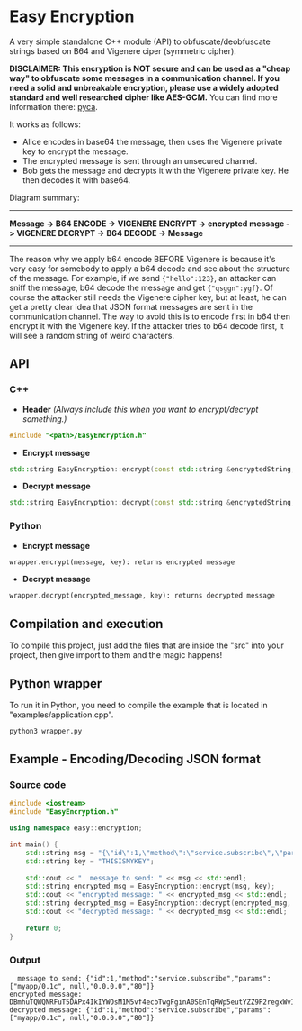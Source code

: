 # Easy Encryption
A very simple standalone C++ module (API) to obfuscate/deobfuscate strings based on B64 and Vigenere ciper (symmetric cipher).

**DISCLAIMER: This encryption is NOT secure and can be used as a "cheap way" to obfuscate some messages in a communication channel. If you need a solid and unbreakable encryption, please use a widely adopted standard and well researched cipher like AES-GCM.** You can find more information there: [pyca](https://github.com/pyca/cryptography).


It works as follows:

- Alice encodes in base64 the message, then uses the Vigenere private key to encrypt the message.
- The encrypted message is sent through an unsecured channel.
- Bob gets the message and decrypts it with the Vigenere private key. He then decodes it with base64.

Diagram summary:
_______________________________________________________________________________________________________________
**Message -> B64 ENCODE -> VIGENERE ENCRYPT -> encrypted message -> VIGENERE DECRYPT -> B64 DECODE -> Message**
_______________________________________________________________________________________________________________

The reason why we apply b64 encode BEFORE Vigenere is because it's very easy for somebody to apply a b64 decode and see about the structure of the message. For example, if we send `{"hello":123}`, an attacker can sniff the message, b64 decode the message and get `{"qsggn":ygf}`. Of course the attacker still needs the Vigenere cipher key, but at least, he can get a pretty clear idea that JSON format messages are sent in the communication channel. The way to avoid this is to encode first in b64 then encrypt it with the Vigenere key. If the attacker tries to b64 decode first, it will see a random string of weird characters.

## API

### C++
- **Header** _(Always include this when you want to encrypt/decrypt something.)_
```c++
#include "<path>/EasyEncryption.h"
```

- **Encrypt message**
```c++
std::string EasyEncryption::encrypt(const std::string &encryptedString, const std::string &key)
```

- **Decrypt message**
```c++
std::string EasyEncryption::decrypt(const std::string &encryptedString, const std::string &key)
```

### Python

- **Encrypt message**
```python
wrapper.encrypt(message, key): returns encrypted message
```

- **Decrypt message**
```python
wrapper.decrypt(encrypted_message, key): returns decrypted message
```

## Compilation and execution
To compile this project, just add the files that are inside the "src" into your project, then give import to them and the magic happens!

## Python wrapper
To run it in Python, you need to compile the example that is located in "examples/application.cpp".
```bash
python3 wrapper.py
```

## Example - Encoding/Decoding JSON format

### Source code
```c++
#include <iostream>
#include "EasyEncryption.h"

using namespace easy::encryption;

int main() {
    std::string msg = "{\"id\":1,\"method\":\"service.subscribe\",\"params\":[\"myapp/0.1c\", null,\"0.0.0.0\",\"80\"]}";
    std::string key = "THISISMYKEY";
    
    std::cout << "  message to send: " << msg << std::endl;
    std::string encrypted_msg = EasyEncryption::encrypt(msg, key);
    std::cout << "encrypted message: " << encrypted_msg << std::endl;
    std::string decrypted_msg = EasyEncryption::decrypt(encrypted_msg, key);
    std::cout << "decrypted message: " << decrypted_msg << std::endl;
    
    return 0;
}
```

### Output
```
  message to send: {"id":1,"method":"service.subscribe","params":["myapp/0.1c", null,"0.0.0.0","80"]}
encrypted message: DBmhuTQWQNRFuT5DAPx4IkIYWOsM1M5vf4ecbTwgFginA0SEnTqRWp5eutYZZ9P2regxWvIkSZH5FNL8WLphgN4PXyIKOTJRpvYFmJWFYN5ytB==
decrypted message: {"id":1,"method":"service.subscribe","params":["myapp/0.1c", null,"0.0.0.0","80"]}
```
